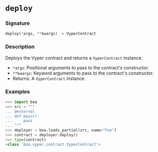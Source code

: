 # `deploy`

### Signature

```python
deploy(*args, **kwargs) -> VyperContract
```

### Description

Deploys the Vyper contract and returns a `VyperContract` instance.

- `*args`: Positional arguments to pass to the contract's constructor.
- `**kwargs`: Keyword arguments to pass to the contract's constructor.
- Returns: A `VyperContract` instance.

### Examples

```python
>>> import boa
>>> src = """
... @external
... def main():
...     pass
... """
>>> deployer = boa.loads_partial(src, name="Foo")
>>> contract = deployer.deploy()
>>> type(contract)
<class 'boa.vyper.contract.VyperContract'>
```
